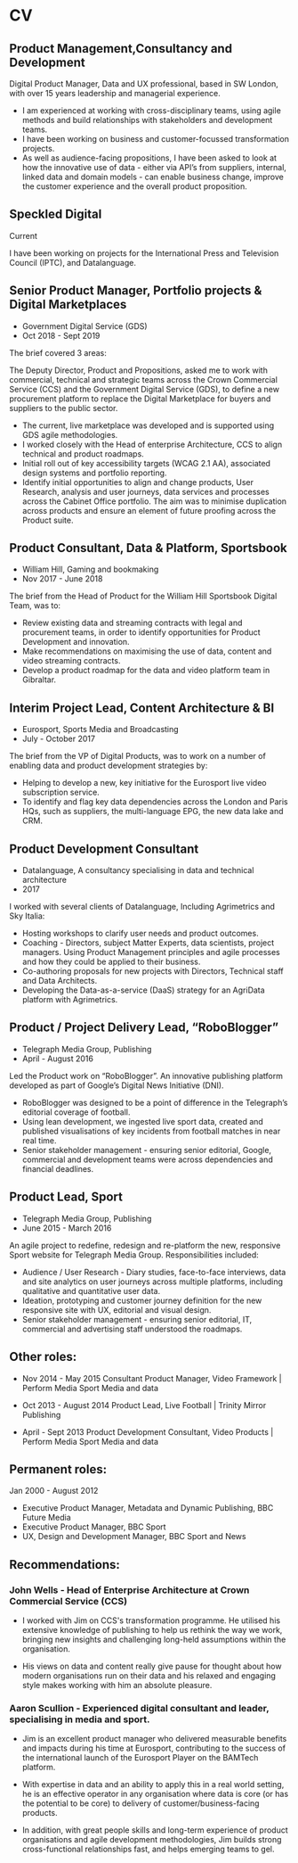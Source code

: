 # CV
## Product Management,Consultancy and Development
Digital Product Manager, Data and UX professional, based in SW London, with over 15 years leadership and managerial experience. 
- I am experienced at working with cross-disciplinary teams, using agile methods and build relationships with stakeholders and development teams. 
- I have been working on business and customer-focussed transformation projects. 
- As well as audience-facing propositions, I have been asked to look at how the innovative use of data - either via API’s from suppliers, internal, linked data and domain models - can enable business change, improve the customer experience and the overall product proposition. 

## Speckled Digital 
Current

I have been working on projects for the International Press and Television Council (IPTC), and Datalanguage.

## Senior Product Manager, Portfolio projects & Digital Marketplaces
- Government Digital Service (GDS)
- Oct 2018 - Sept 2019	

The brief covered 3 areas: 

The Deputy Director, Product and Propositions, asked me to work with commercial, technical and strategic teams across the Crown Commercial Service (CCS) and the Government Digital Service (GDS), to define a new procurement platform to replace the Digital Marketplace for buyers and suppliers to the public sector. 
- The current, live marketplace was developed and is supported using GDS agile methodologies.
- I worked closely with the Head of enterprise Architecture, CCS to align technical and product roadmaps. 
- Initial roll out of key accessibility targets (WCAG 2.1 AA), associated design systems and portfolio reporting.
- Identify initial opportunities to align and change products, User Research, analysis and user journeys, data services and processes across the Cabinet Office portfolio. The aim was to minimise duplication across products and ensure an element of future proofing across the Product suite.

## Product Consultant, Data & Platform, Sportsbook
- William Hill, Gaming and bookmaking
- Nov 2017 - June 2018

The brief from the Head of Product for the William Hill Sportsbook Digital Team, was to:
- Review existing data and streaming contracts with legal and procurement teams, in order to identify opportunities for Product Development and innovation. 
- Make recommendations on maximising the use of data, content and video streaming contracts. 
- Develop a product roadmap for the data and video platform team in Gibraltar.

## Interim Project Lead, Content Architecture & BI
- Eurosport, Sports Media and Broadcasting
- July - October 2017	 

The brief from the VP of Digital Products, was to work on a number of enabling data and product development strategies by: 
- Helping to develop a new, key initiative for the Eurosport live video subscription service.
- To identify and flag key data dependencies across the London and Paris HQs, such as suppliers, the multi-language EPG, the new data lake and CRM. 

## Product Development Consultant
- Datalanguage, A consultancy specialising in data and technical architecture
- 2017			

I worked with several clients of Datalanguage, Including Agrimetrics and Sky Italia:
- Hosting workshops to clarify user needs and product outcomes.
- Coaching - Directors, subject Matter Experts, data scientists, project managers. Using Product Management principles and agile processes and how they could be applied to their business.
- Co-authoring proposals for new projects with Directors, Technical staff and Data Architects.
- Developing the Data-as-a-service (DaaS) strategy for an AgriData platform with Agrimetrics.

## Product / Project Delivery Lead, “RoboBlogger”
- Telegraph Media Group, Publishing 
- April - August 2016	

Led the Product work on “RoboBlogger”. An innovative publishing platform developed as part of Google’s Digital News Initiative (DNI). 
- RoboBlogger was designed to be a point of difference in the Telegraph’s editorial coverage of football. 
- Using lean development, we ingested live sport data, created and published visualisations of key incidents from football matches in near real time. 
- Senior stakeholder management - ensuring senior editorial, Google, commercial and development teams were across dependencies and financial deadlines.

## Product Lead, Sport
- Telegraph Media Group, Publishing
- June 2015 - March 2016	

An agile project to redefine, redesign and re-platform the new, responsive Sport website for Telegraph Media Group. Responsibilities included:
- Audience / User Research - Diary studies, face-to-face interviews, data and site analytics on user journeys across multiple platforms, including qualitative and quantitative user data.
- Ideation, prototyping and customer journey definition for the new responsive site with UX, editorial and visual design.
- Senior stakeholder management - ensuring senior editorial, IT, commercial and advertising staff understood the roadmaps.

## Other roles:

- Nov 2014  - May 2015	Consultant Product Manager, Video Framework | Perform Media Sport Media and data 

- Oct 2013 - August 2014 	Product Lead, Live Football | Trinity Mirror Publishing

- April - Sept 2013		Product Development Consultant, Video Products | Perform Media Sport Media and data 

## Permanent roles: 

Jan 2000 - August 2012	
- Executive Product Manager, Metadata and Dynamic Publishing, BBC Future Media
- Executive Product Manager, BBC Sport
- UX, Design and Development Manager, BBC Sport and News

## Recommendations:

### John Wells - Head of Enterprise Architecture at Crown Commercial Service (CCS)
- I worked with Jim on CCS's transformation programme. He utilised his extensive knowledge of publishing to help us rethink the way we work, bringing new insights and challenging long-held assumptions within the organisation. 

- His views on data and content really give pause for thought about how modern organisations run on their data and his relaxed and engaging style makes working with him an absolute pleasure.

### Aaron Scullion - Experienced digital consultant and leader, specialising in media and sport.
- Jim is an excellent product manager who delivered measurable benefits and impacts during his time at Eurosport, contributing to the success of the international launch of the Eurosport Player on the BAMTech platform. 

- With expertise in data and an ability to apply this in a real world setting, he is an effective operator in any organisation where data is core (or has the potential to be core) to delivery of customer/business-facing products. 

- In addition, with great people skills and long-term experience of product organisations and agile development methodologies, Jim builds strong cross-functional relationships fast, and helps emerging teams to gel.


